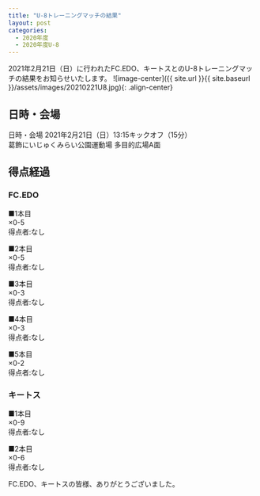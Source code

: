 ```yaml
---
title: "U-8トレーニングマッチの結果"
layout: post
categories:
  - 2020年度
  - 2020年度U-8
---
```


2021年2月21日（日）に行われたFC.EDO、キートスとのU-8トレーニングマッチの結果をお知らせいたします。
![image-center]({{ site.url }}{{ site.baseurl }}/assets/images/20210221U8.jpg){: .align-center}

## 日時・会場

日時・会場
2021年2月21日（日）13:15キックオフ（15分）<br>
葛飾にいじゅくみらい公園運動場 多目的広場A面

## 得点経過

### FC.EDO

■1本目<br>
×0-5<br>
得点者:なし

■2本目<br>
×0-5<br>
得点者:なし

■3本目<br>
×0-3<br>
得点者:なし

■4本目<br>
×0-3<br>
得点者:なし

■5本目<br>
×0-2<br>
得点者:なし


### キートス

■1本目<br>
×0-9<br>
得点者:なし

■2本目<br>
×0-6<br>
得点者:なし

FC.EDO、キートスの皆様、ありがとうございました。
